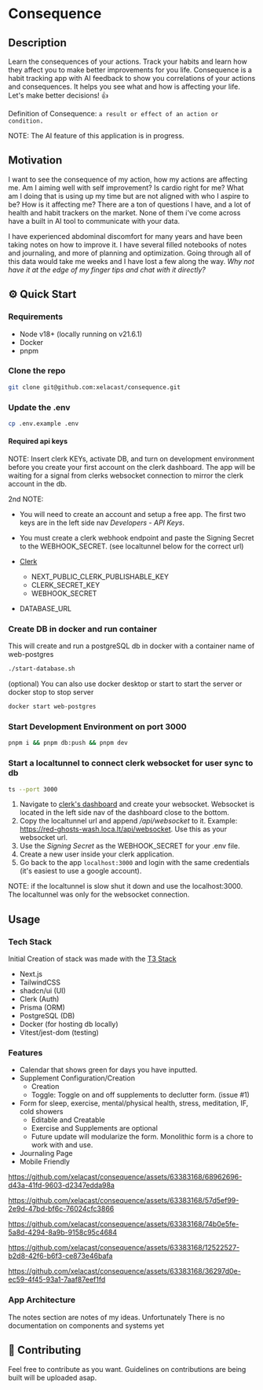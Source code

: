 # Consequence

## Description

Learn the consequences of your actions. Track your habits and learn how they affect you to make better improvements for you life. Consequence is a habit tracking app with AI feedback to show you correlations of your actions and consequences. It helps you see what and how is affecting your life. Let's make better decisions! 👍

Definition of Consequence: `a result or effect of an action or condition.`

NOTE: The AI feature of this application is in progress.

## Motivation

I want to see the consequence of my action, how my actions are affecting me. Am I aiming well with self improvement? Is cardio right for me? What am I doing that is using up my time but are not aligned with who I aspire to be? How is it affecting me? There are a ton of questions I have, and a lot of health and habit trackers on the market. None of them i've come across have a built in AI tool to communicate with your data.

I have experienced abdominal discomfort for many years and have been taking notes on how to improve it. I have several filled notebooks of notes and journaling, and more of planning and optimization. Going through all of this data would take me weeks and I have lost a few along the way. <em>Why not have it at the edge of my finger tips and chat with it directly?</em>

## ⚙️ Quick Start

### Requirements

- Node v18+ (locally running on v21.6.1)
- Docker
- pnpm

### Clone the repo

```bash
git clone git@github.com:xelacast/consequence.git
```

### Update the .env

```bash
cp .env.example .env
```

#### Required api keys

NOTE: Insert clerk KEYs, activate DB, and turn on development environment before you create your first account on the clerk dashboard. The app will be waiting for a signal from clerks websocket connection to mirror the clerk account in the db.

2nd NOTE:

- You will need to create an account and setup a free app. The first two keys are in the left side nav <em>Developers - API Keys</em>.
- You must create a clerk webhook endpoint and paste the Signing Secret to the WEBHOOK_SECRET. (see localtunnel below for the correct url)

- [Clerk](https://clerk.com/)
  - NEXT_PUBLIC_CLERK_PUBLISHABLE_KEY
  - CLERK_SECRET_KEY
  - WEBHOOK_SECRET
- DATABASE_URL

### Create DB in docker and run container

This will create and run a postgreSQL db in docker with a container name of web-postgres

```bash
./start-database.sh
```

(optional) You can also use docker desktop or start to start the server or docker stop to stop server

```bash
docker start web-postgres
```

### Start Development Environment on port 3000

```bash
pnpm i && pnpm db:push && pnpm dev
```

### Start a localtunnel to connect clerk websocket for user sync to db

```bash
ts --port 3000
```

1. Navigate to [clerk's dashboard](https://dashboardclerk.com) and create your websocket. Websocket is located in the left side nav of the dashboard close to the bottom.
2. Copy the localtunnel url and append <em>/api/websocket</em> to it. Example: https://red-ghosts-wash.loca.lt/api/websocket. Use this as your websocket url.
3. Use the <em>Signing Secret</em> as the WEBHOOK_SECRET for your .env file.
4. Create a new user inside your clerk application.
5. Go back to the app `localhost:3000` and login with the same credentials (it's easiest to use a google account).

NOTE: if the localtunnel is slow shut it down and use the localhost:3000. The localtunnel was only for the websocket connection.

## Usage

### Tech Stack

Initial Creation of stack was made with the [T3 Stack](https://create.t3.gg)

- Next.js
- TailwindCSS
- shadcn/ui (UI)
- Clerk (Auth)
- Prisma (ORM)
- PostgreSQL (DB)
- Docker (for hosting db locally)
- Vitest/jest-dom (testing)

### Features

- Calendar that shows green for days you have inputted.
- Supplement Configuration/Creation
  - Creation
  - Toggle: Toggle on and off supplements to declutter form. (issue #1)
- Form for sleep, exercise, mental/physical health, stress, meditation, IF, cold showers
  - Editable and Creatable
  - Exercise and Supplements are optional
  - Future update will modularize the form. Monolithic form is a chore to work with and use.
- Journaling Page
- Mobile Friendly

https://github.com/xelacast/consequence/assets/63383168/68962696-d43a-41fd-9603-d2347edda98a

https://github.com/xelacast/consequence/assets/63383168/57d5ef99-2e9d-47bd-bf6c-76024cfc3866

https://github.com/xelacast/consequence/assets/63383168/74b0e5fe-5a8d-4294-8a9b-9158c95c4684

https://github.com/xelacast/consequence/assets/63383168/12522527-b2d8-42f6-b6f3-ce873e46bafa

https://github.com/xelacast/consequence/assets/63383168/36297d0e-ec59-4f45-93a1-7aaf87eef1fd

### App Architecture

The notes section are notes of my ideas. Unfortunately There is no documentation on components and systems yet

## 🤝 Contributing

Feel free to contribute as you want. Guidelines on contributions are being built will be uploaded asap.

